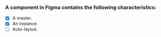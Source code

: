 ### A component in Figma contains the following characteristics:

- [x] A master.
- [x] An instance.
- [ ] Auto-layout.
